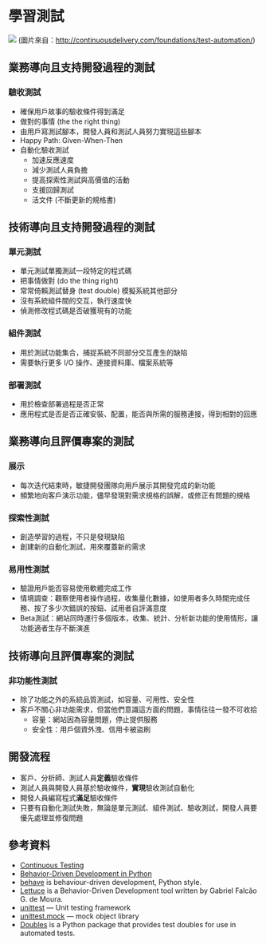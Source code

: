 # 學習測試

![](http://continuousdelivery.com/images/test-quadrant.png)
(圖片來自：http://continuousdelivery.com/foundations/test-automation/)

## 業務導向且支持開發過程的測試

### 驗收測試
- 確保用戶故事的驗收條件得到滿足
- 做對的事情 (the the right thing)
- 由用戶寫測試腳本，開發人員和測試人員努力實現這些腳本
- Happy Path: Given-When-Then
- 自動化驗收測試
  - 加速反應速度
  - 減少測試人員負擔
  - 提高探索性測試與高價值的活動
  - 支援回歸測試
  - 活文件 (不斷更新的規格書)

## 技術導向且支持開發過程的測試

### 單元測試
- 單元測試單獨測試一段特定的程式碼
- 把事情做對 (do the thing right)
- 常常倚賴測試替身 (test double) 模擬系統其他部分
- 沒有系統組件間的交互，執行速度快
- 偵測修改程式碼是否破獲現有的功能

### 組件測試
- 用於測試功能集合，捕捉系統不同部分交互產生的缺陷
- 需要執行更多 I/O 操作、連接資料庫、檔案系統等

### 部署測試
- 用於檢查部署過程是否正常
- 應用程式是否是否正確安裝、配置，能否與所需的服務連接，得到相對的回應

## 業務導向且評價專案的測試

### 展示
- 每次迭代結束時，敏捷開發團隊向用戶展示其開發完成的新功能
- 頻繁地向客戶演示功能，儘早發現對需求規格的誤解，或修正有問題的規格

### 探索性測試
- 創造學習的過程，不只是發現缺陷
- 創建新的自動化測試，用來覆蓋新的需求

### 易用性測試
- 驗證用戶能否容易使用軟體完成工作
- 情境調查：觀察使用者操作過程，收集量化數據，如使用者多久時間完成任務、按了多少次錯誤的按鈕、試用者自評滿意度
- Beta測試：網站同時運行多個版本，收集、統計、分析新功能的使用情形，讓功能適者生存不斷演進

## 技術導向且評價專案的測試

### 非功能性測試
- 除了功能之外的系統品質測試，如容量、可用性、安全性
- 客戶不關心非功能需求，但當他們意識這方面的問題，事情往往一發不可收拾
  - 容量：網站因為容量問題，停止提供服務
  - 安全性：用戶個資外洩、信用卡被盜刷

## 開發流程
- 客戶、分析師、測試人員**定義**驗收條件
- 測試人員與開發人員基於驗收條件，**實現**驗收測試自動化
- 開發人員編寫程式**滿足**驗收條件
- 只要有自動化測試失敗，無論是單元測試、組件測試、驗收測試，開發人員要優先處理並修復問題

## 參考資料
- [Continuous Testing](http://continuousdelivery.com/foundations/test-automation/)
- [Behavior-Driven Development in Python](http://code.tutsplus.com/tutorials/behavior-driven-development-in-python--net-26547)
- [behave](http://pythonhosted.org/behave/) is behaviour-driven development, Python style.
- [Lettuce](http://lettuce.it/) is a Behavior-Driven Development tool written by Gabriel Falcão G. de Moura.
- [unittest](https://docs.python.org/3/library/unittest.html) — Unit testing framework
- [unittest.mock](https://docs.python.org/3/library/unittest.mock.html) — mock object library
- [Doubles](http://doubles.readthedocs.io/) is a Python package that provides test doubles for use in automated tests.

